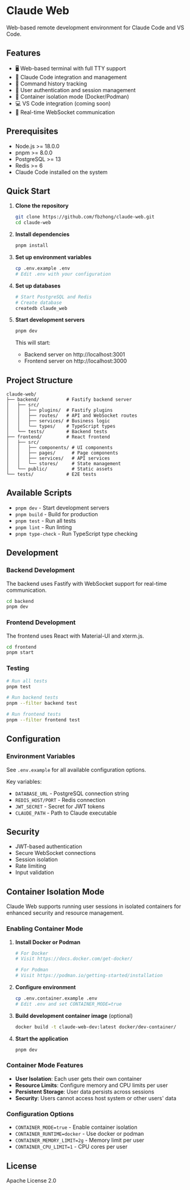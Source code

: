 # Claude Web

Web-based remote development environment for Claude Code and VS Code.

## Features

- 🖥️ Web-based terminal with full TTY support
- 🤖 Claude Code integration and management
- 📝 Command history tracking
- 🔐 User authentication and session management
- 🐳 Container isolation mode (Docker/Podman)
- 💻 VS Code integration (coming soon)
- 🚀 Real-time WebSocket communication

## Prerequisites

- Node.js >= 18.0.0
- pnpm >= 8.0.0
- PostgreSQL >= 13
- Redis >= 6
- Claude Code installed on the system

## Quick Start

1. **Clone the repository**
   ```bash
   git clone https://github.com/fbzhong/claude-web.git
   cd claude-web
   ```

2. **Install dependencies**
   ```bash
   pnpm install
   ```

3. **Set up environment variables**
   ```bash
   cp .env.example .env
   # Edit .env with your configuration
   ```

4. **Set up databases**
   ```bash
   # Start PostgreSQL and Redis
   # Create database
   createdb claude_web
   ```

5. **Start development servers**
   ```bash
   pnpm dev
   ```

   This will start:
   - Backend server on http://localhost:3001
   - Frontend server on http://localhost:3000

## Project Structure

```
claude-web/
├── backend/          # Fastify backend server
│   ├── src/
│   │   ├── plugins/  # Fastify plugins
│   │   ├── routes/   # API and WebSocket routes
│   │   ├── services/ # Business logic
│   │   └── types/    # TypeScript types
│   └── tests/        # Backend tests
├── frontend/         # React frontend
│   ├── src/
│   │   ├── components/ # UI components
│   │   ├── pages/      # Page components
│   │   ├── services/   # API services
│   │   └── stores/     # State management
│   └── public/         # Static assets
└── tests/            # E2E tests
```

## Available Scripts

- `pnpm dev` - Start development servers
- `pnpm build` - Build for production
- `pnpm test` - Run all tests
- `pnpm lint` - Run linting
- `pnpm type-check` - Run TypeScript type checking

## Development

### Backend Development

The backend uses Fastify with WebSocket support for real-time communication.

```bash
cd backend
pnpm dev
```

### Frontend Development

The frontend uses React with Material-UI and xterm.js.

```bash
cd frontend
pnpm start
```

### Testing

```bash
# Run all tests
pnpm test

# Run backend tests
pnpm --filter backend test

# Run frontend tests
pnpm --filter frontend test
```

## Configuration

### Environment Variables

See `.env.example` for all available configuration options.

Key variables:
- `DATABASE_URL` - PostgreSQL connection string
- `REDIS_HOST/PORT` - Redis connection
- `JWT_SECRET` - Secret for JWT tokens
- `CLAUDE_PATH` - Path to Claude executable

## Security

- JWT-based authentication
- Secure WebSocket connections
- Session isolation
- Rate limiting
- Input validation

## Container Isolation Mode

Claude Web supports running user sessions in isolated containers for enhanced security and resource management.

### Enabling Container Mode

1. **Install Docker or Podman**
   ```bash
   # For Docker
   # Visit https://docs.docker.com/get-docker/
   
   # For Podman
   # Visit https://podman.io/getting-started/installation
   ```

2. **Configure environment**
   ```bash
   cp .env.container.example .env
   # Edit .env and set CONTAINER_MODE=true
   ```

3. **Build development container image** (optional)
   ```bash
   docker build -t claude-web-dev:latest docker/dev-container/
   ```

4. **Start the application**
   ```bash
   pnpm dev
   ```

### Container Mode Features

- **User Isolation**: Each user gets their own container
- **Resource Limits**: Configure memory and CPU limits per user
- **Persistent Storage**: User data persists across sessions
- **Security**: Users cannot access host system or other users' data

### Configuration Options

- `CONTAINER_MODE=true` - Enable container isolation
- `CONTAINER_RUNTIME=docker` - Use docker or podman
- `CONTAINER_MEMORY_LIMIT=2g` - Memory limit per user
- `CONTAINER_CPU_LIMIT=1` - CPU cores per user

## License

Apache License 2.0